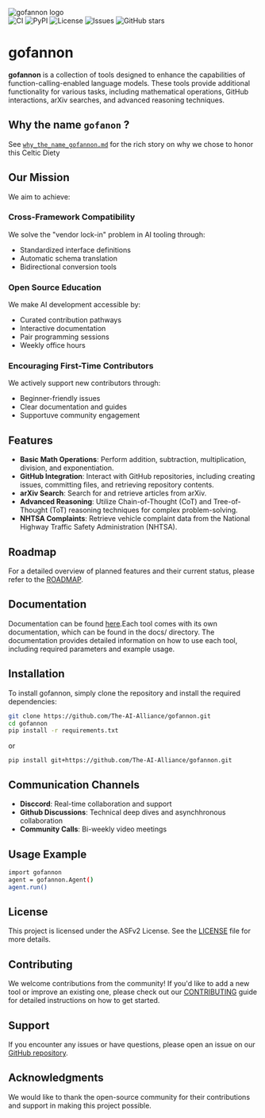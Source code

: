 ![gofannon logo](https://github.com/The-AI-Alliance/gofannon/blob/main/gofannon.jpg)  
![CI](https://github.com/The-AI-Alliance/gofannon/actions/workflows/main.yml/badge.svg)
![PyPI](https://img.shields.io/pypi/v/gofannon)
![License](https://img.shields.io/github/license/The-AI-Alliance/gofannon)
![Issues](https://img.shields.io/github/issues/The-AI-Alliance/gofannon)
![GitHub stars](https://img.shields.io/github/stars/The-AI-Alliance/gofannon?style=social)
  
# gofannon  
  
**gofannon** is a collection of tools designed to enhance the capabilities of function-calling-enabled language models. These tools provide additional functionality for various tasks, including mathematical operations, GitHub interactions, arXiv searches, and advanced reasoning techniques.  

## Why the name `gofanon` ?

See [`why_the_name_gofannon.md`](./why_the_name_gofannon.md) for the rich story on why we chose to honor this Celtic Diety

## Our Mission

We aim to achieve:

### Cross-Framework Compatibility
We solve the "vendor lock-in" problem in AI tooling through:
- Standardized interface definitions
- Automatic schema translation
- Bidirectional conversion tools

### Open Source Education
We make AI development accessible by:
- Curated contribution pathways
- Interactive documentation
- Pair programming sessions
- Weekly office hours

### Encouraging First-Time Contributors
We actively support new contributors through:
- Beginner-friendly issues
- Clear documentation and guides
- Supportuve community engagement

## Features  
  
- **Basic Math Operations**: Perform addition, subtraction, multiplication, division, and exponentiation.  
- **GitHub Integration**: Interact with GitHub repositories, including creating issues, committing files, and retrieving repository contents.  
- **arXiv Search**: Search for and retrieve articles from arXiv.  
- **Advanced Reasoning**: Utilize Chain-of-Thought (CoT) and Tree-of-Thought (ToT) reasoning techniques for complex problem-solving.  
- **NHTSA Complaints**: Retrieve vehicle complaint data from the National Highway Traffic Safety Administration (NHTSA).  
  
## Roadmap  
  
For a detailed overview of planned features and their current status, please refer to the [ROADMAP](./ROADMAP.md).   

## Documentation

Documentation can be found [here](./docs).Each tool comes with its own documentation, which can be found in the docs/ directory. The documentation provides detailed information on how to use each tool, including required parameters and example usage.

## Installation  
  
To install gofannon, simply clone the repository and install the required dependencies:  
  
```bash  
git clone https://github.com/The-AI-Alliance/gofannon.git  
cd gofannon  
pip install -r requirements.txt
```

or 

```
pip install git+https://github.com/The-AI-Alliance/gofannon.git
```

## Communication Channels
- **Disccord**: Real-time collaboration and support
- **Github Discussions**: Technical deep dives and asynchhronous collaboration
- **Community Calls**: Bi-weekly video meetings

## Usage Example
```bash
import gofannon
agent = gofannon.Agent()
agent.run()
```

## License  
  
This project is licensed under the ASFv2 License. See the [LICENSE](./LICENSE) file for more details.

## Contributing  
  
We welcome contributions from the community! If you'd like to add a new tool or improve an existing one, please check out our [CONTRIBUTING](./CONTRIBUTING.md) guide for detailed instructions on how to get started.  
  
## Support  
  
If you encounter any issues or have questions, please open an issue on our [GitHub repository](https://github.com/your-repo/gofannon/issues).  
  
## Acknowledgments  
  
We would like to thank the open-source community for their contributions and support in making this project possible.  

